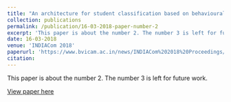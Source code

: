 ```yaml
---
title: "An architecture for student classification based on behavioural and academic perspectives using deep learning in a Big Data Environment"
collection: publications
permalink: /publication/16-03-2018-paper-number-2
excerpt: 'This paper is about the number 2. The number 3 is left for future work.'
date: 16-03-2018
venue: 'INDIACom 2018'
paperurl: 'https://www.bvicam.ac.in/news/INDIACom%202018%20Proceedings/Main/papers/2132.pdf'
citation:
---
```

This paper is about the number 2. The number 3 is left for future work.

[View paper here](http://academicpages.github.io/files/paper2.pdf)
